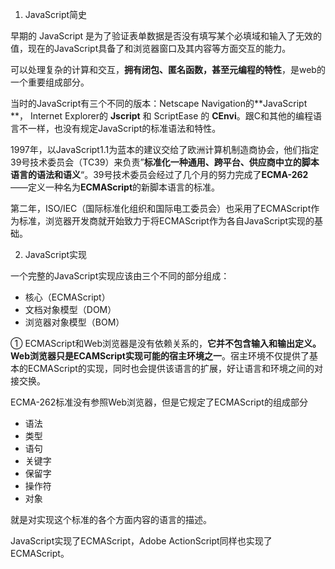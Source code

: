 1. JavaScript简史

早期的 JavaScript 是为了验证表单数据是否没有填写某个必填域和输入了无效的值，现在的JavaScript具备了和浏览器窗口及其内容等方面交互的能力。

可以处理复杂的计算和交互，**拥有闭包、匿名函数，甚至元编程的特性**，是web的一个重要组成部分。

当时的JavaScript有三个不同的版本：Netscape Navigation的**JavaScript **， Internet Explorer的 **Jscript** 和 ScriptEase 的 **CEnvi**。跟C和其他的编程语言不一样，也没有规定JavaScript的标准语法和特性。

1997年，以JavaScript1.1为蓝本的建议交给了欧洲计算机制造商协会，他们指定39号技术委员会（TC39）来负责”**标准化一种通用、跨平台、供应商中立的脚本语言的语法和语义**“。39号技术委员会经过了几个月的努力完成了**ECMA-262**——定义一种名为**ECMAScript**的新脚本语言的标准。

第二年，ISO/IEC（国际标准化组织和国际电工委员会）也采用了ECMAScript作为标准，浏览器开发商就开始致力于将ECMAScript作为各自JavaScript实现的基础。

2. JavaScript实现

一个完整的JavaScript实现应该由三个不同的部分组成：

- 核心（ECMAScript）
- 文档对象模型（DOM）
- 浏览器对象模型（BOM）

① ECMAScript和Web浏览器是没有依赖关系的，**它并不包含输入和输出定义。Web浏览器只是ECAMScript实现可能的宿主环境之一**。宿主环境不仅提供了基本的ECMAScript的实现，同时也会提供该语言的扩展，好让语言和环境之间的对接交换。

ECMA-262标准没有参照Web浏览器，但是它规定了ECMAScript的组成部分

- 语法
- 类型
- 语句
- 关键字
- 保留字
- 操作符
- 对象

就是对实现这个标准的各个方面内容的语言的描述。

JavaScript实现了ECMAScript，Adobe ActionScript同样也实现了ECMAScript。